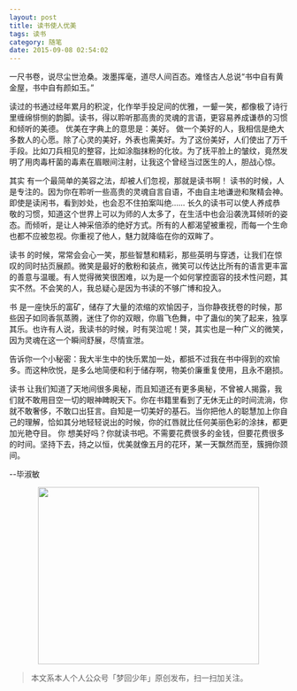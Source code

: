 ```yaml
---
layout: post
title: 读书使人优美
tags: 读书
category: 随笔
date: 2015-09-08 02:54:02
---
```


一尺书卷，说尽尘世沧桑。泼墨挥毫，道尽人间百态。难怪古人总说“书中自有黄金屋，书中自有颜如玉。”

读过的书通过经年累月的积淀，化作举手投足间的优雅，一颦一笑，都像极了诗行里缠绵悱恻的韵脚。读书，得以聆听那高贵的灵魂的言语，更容易养成谦恭的习惯和倾听的美德。 优美在字典上的意思是：美好。
做一个美好的人，我相信是绝大多数人的心愿。除了心灵的美好，外表也需美好。为了这份美好，人们使出了万千手段。比如刀兵相见的整容，比如涂脂抹粉的化妆。为了抚平脸上的皱纹，竟然发明了用肉毒杆菌的毒素在眉眼间注射，让我这个曾经当过医生的人，胆战心惊。

其实 有一个最简单的美容之法，却被人们忽视，那就是读书啊！ 读书的时候，人是专注的。因为你在聆听一些高贵的灵魂自言自语，不由自主地谦逊和聚精会神。即使是读闲书，看到妙处，也会忍不住拍案叫绝……
长久的读书可以使人养成恭敬的习惯，知道这个世界上可以为师的人太多了，在生活中也会沿袭洗耳倾听的姿态。而倾听，是让人神采倍添的绝好方式。所有的人都渴望被重视，而每一个生命也都不应被忽视。你重视了他人，魅力就降临在你的双眸了。

读书 的时候，常常会会心一笑，那些智慧和精彩，那些英明与穿透，让我们在惊叹的同时拈页展颜。微笑是最好的敷粉和装点，微笑可以传达比所有的语言更丰富的善意与温暖。有人觉得微笑很困难，以为是一个如何掌控面容的技术性问题，其实不然。不会笑的人，我总疑心是因为书读的不够广博和投入。

书 是一座快乐的富矿，储存了大量的浓缩的欢愉因子，当你静夜抚卷的时候，那些因子如同香氛蒸腾，迷住了你的双眼，你眉飞色舞，中了蛊似的笑了起来，独享其乐。也许有人说，我读书的时候，时有哭泣呢！哭，其实也是一种广义的微笑，因为灵魂在这一个瞬间舒展，尽情宣泄。

告诉你一个小秘密：我大半生中的快乐累加一处，都抵不过我在书中得到的欢愉多。而这种欣悦，是多么地简便和利于储存啊，物美价廉重复使用，且永不磨损。

读书 让我们知道了天地间很多奥秘，而且知道还有更多奥秘，不曾被人揭露，我们就不敢用目空一切的眼神睥睨天下。你在书籍里看到了无休无止的时间流淌，你就不敢奢侈，不敢口出狂言。自知是一切美好的基石。当你把他人的聪慧加上你自己的理解，恰如其分地轻轻说出的时候，你的红唇就比任何美丽色彩的涂抹，都更加光艳夺目。 你 想美好吗？你就读书吧。不需要花费很多的金钱，但要花费很多的时间。坚持下去，持之以恒，优美就像五月的花环，某一天飘然而至，簇拥你颈间。

--毕淑敏

<div align="center">
<img src="http://7xlkoc.com1.z0.glb.clouddn.com/qrcodenew.jpg" width="400" height="320" />
</div>

> 本文系本人个人公众号「梦回少年」原创发布，扫一扫加关注。